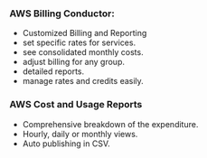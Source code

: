 ### AWS Billing Conductor: 
- Customized Billing and Reporting
- set specific rates for services.
- see consolidated monthly costs.
- adjust billing for any group.
- detailed reports.
- manage rates and credits easily.

### AWS Cost and Usage Reports
- Comprehensive breakdown of the expenditure.
- Hourly, daily or monthly views.
- Auto publishing in CSV.
  